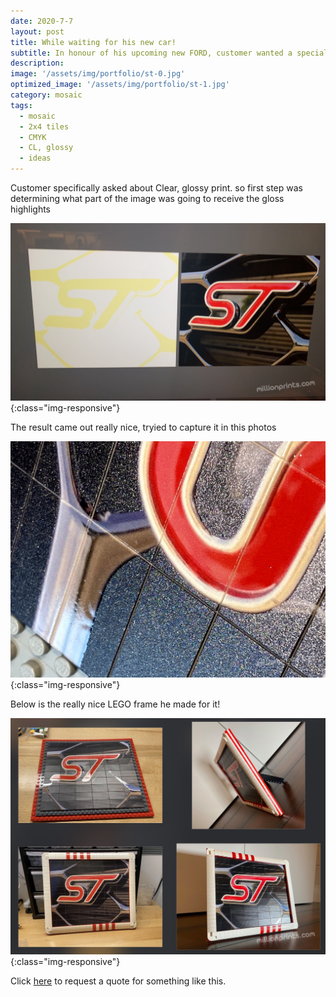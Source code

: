 ```yaml
---
date: 2020-7-7
layout: post
title: While waiting for his new car!
subtitle: In honour of his upcoming new FORD, customer wanted a special plaque done. 
description: 
image: '/assets/img/portfolio/st-0.jpg'
optimized_image: '/assets/img/portfolio/st-1.jpg'
category: mosaic
tags:
  - mosaic
  - 2x4 tiles
  - CMYK
  - CL, glossy
  - ideas
---
```


Customer specifically asked about Clear, glossy print.  so first step was determining what part of the image was going to receive the gloss highlights

![other view](/assets/img/portfolio/st-2.JPG){:class="img-responsive"}

The result came out really nice, tryied to capture it in this photos

![other view](/assets/img/portfolio/st-4.jpg){:class="img-responsive"}

Below is the really nice LEGO frame he made for it!  

![other view](/assets/img/portfolio/st-3.jpg){:class="img-responsive"}


Click [here](https://millionprints.com/contact/) to request a quote for something like this.